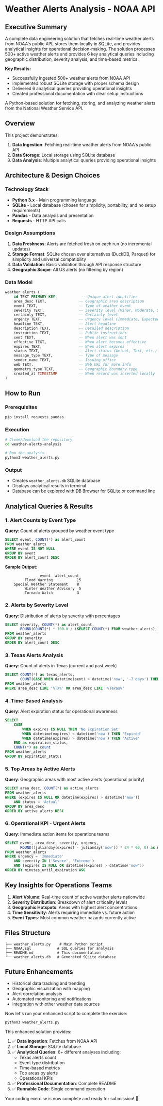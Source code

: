 # Weather Alerts Analysis - NOAA API

## Executive Summary

A complete data engineering solution that fetches real-time weather alerts from NOAA's public API, stores them locally in SQLite, and provides analytical insights for operational decision-making. The solution processes 500+ active weather alerts and provides 6 key analytical queries including geographic distribution, severity analysis, and time-based metrics.

**Key Results:**
- Successfully ingested 500+ weather alerts from NOAA API
- Implemented robust SQLite storage with proper schema design
- Delivered 6 analytical queries providing operational insights
- Created professional documentation with clear setup instructions

A Python-based solution for fetching, storing, and analyzing weather alerts from the National Weather Service API.

## Overview

This project demonstrates:
1. **Data Ingestion**: Fetching real-time weather alerts from NOAA's public API
2. **Data Storage**: Local storage using SQLite database
3. **Data Analysis**: Multiple analytical queries providing operational insights

## Architecture & Design Choices

### Technology Stack
- **Python 3.x** - Main programming language
- **SQLite** - Local database (chosen for simplicity, portability, and no setup requirements)
- **Pandas** - Data analysis and presentation
- **Requests** - HTTP API calls

### Design Assumptions
1. **Data Freshness**: Alerts are fetched fresh on each run (no incremental updates)
2. **Storage Format**: SQLite chosen over alternatives (DuckDB, Parquet) for simplicity and universal compatibility
3. **Data Validation**: Basic validation through API response structure
4. **Geographic Scope**: All US alerts (no filtering by region)

### Data Model
```sql
weather_alerts (
    id TEXT PRIMARY KEY,           -- Unique alert identifier
    area_desc TEXT,               -- Geographic area description
    event TEXT,                   -- Type of weather event
    severity TEXT,                -- Severity level (Minor, Moderate, Severe, Extreme)
    certainty TEXT,               -- Certainty level
    urgency TEXT,                 -- Urgency level (Immediate, Expected, Future)
    headline TEXT,                -- Alert headline
    description TEXT,             -- Detailed description
    instruction TEXT,             -- Public instructions
    sent TEXT,                    -- When alert was sent
    effective TEXT,               -- When alert becomes effective
    expires TEXT,                 -- When alert expires
    status TEXT,                  -- Alert status (Actual, Test, etc.)
    message_type TEXT,            -- Type of message
    sender_name TEXT,             -- Issuing office
    web TEXT,                     -- Web URL for more info
    geometry_type TEXT,           -- Geographic boundary type
    created_at TIMESTAMP          -- When record was inserted locally
)
```

## How to Run

### Prerequisites
```bash
pip install requests pandas
```

### Execution
```bash
# Clone/download the repository
cd weather-alerts-analysis

# Run the analysis
python3 weather_alerts.py
```

### Output
- Creates `weather_alerts.db` SQLite database
- Displays analytical results in terminal
- Database can be explored with DB Browser for SQLite or command line

## Analytical Queries & Results

### 1. Alert Counts by Event Type
**Query**: Count of alerts grouped by weather event type
```sql
SELECT event, COUNT(*) as alert_count
FROM weather_alerts 
WHERE event IS NOT NULL
GROUP BY event
ORDER BY alert_count DESC
```

**Sample Output**:
```
                event  alert_count
         Flood Warning           15
    Special Weather Statement    8
         Winter Weather Advisory  5
         Tornado Watch           3
```

### 2. Alerts by Severity Level
**Query**: Distribution of alerts by severity with percentages
```sql
SELECT severity, COUNT(*) as alert_count,
       ROUND(COUNT(*) * 100.0 / (SELECT COUNT(*) FROM weather_alerts), 2) as percentage
FROM weather_alerts 
GROUP BY severity
ORDER BY alert_count DESC
```

### 3. Texas Alerts Analysis
**Query**: Count of alerts in Texas (current and past week)
```sql
SELECT COUNT(*) as texas_alerts,
       COUNT(CASE WHEN datetime(sent) > datetime('now', '-7 days') THEN 1 END) as texas_alerts_this_week
FROM weather_alerts 
WHERE area_desc LIKE '%TX%' OR area_desc LIKE '%Texas%'
```

### 4. Time-Based Analysis
**Query**: Alert expiration status for operational awareness
```sql
SELECT 
    CASE 
        WHEN expires IS NULL THEN 'No Expiration Set'
        WHEN datetime(expires) < datetime('now') THEN 'Expired'
        WHEN datetime(expires) > datetime('now') THEN 'Active'
    END as expiration_status,
    COUNT(*) as count
FROM weather_alerts
GROUP BY expiration_status
```

### 5. Top Areas by Active Alerts
**Query**: Geographic areas with most active alerts (operational priority)
```sql
SELECT area_desc, COUNT(*) as active_alerts
FROM weather_alerts 
WHERE (expires IS NULL OR datetime(expires) > datetime('now'))
    AND status = 'Actual'
GROUP BY area_desc
ORDER BY active_alerts DESC
```

### 6. Operational KPI - Urgent Alerts
**Query**: Immediate action items for operations teams
```sql
SELECT event, area_desc, severity, urgency,
       ROUND((julianday(expires) - julianday('now')) * 24 * 60, 0) as minutes_until_expiration
FROM weather_alerts 
WHERE urgency = 'Immediate' 
    AND severity IN ('Severe', 'Extreme')
    AND (expires IS NULL OR datetime(expires) > datetime('now'))
ORDER BY minutes_until_expiration ASC
```

## Key Insights for Operations Teams

1. **Alert Volume**: Real-time count of active weather alerts nationwide
2. **Severity Distribution**: Breakdown of alert criticality levels
3. **Geographic Hotspots**: Areas with highest alert concentrations
4. **Time Sensitivity**: Alerts requiring immediate vs. future action
5. **Event Types**: Most common weather hazards currently active

## Files Structure
```
├── weather_alerts.py    # Main Python script
├── NOAA.sql            # SQL queries for analysis
├── README.md           # This documentation
└── weather_alerts.db   # Generated SQLite database
```

## Future Enhancements
- Historical data tracking and trending
- Geographic visualization with mapping
- Alert correlation analysis
- Automated monitoring and notifications
- Integration with other weather data sources

Now let's run your enhanced script to complete the exercise:

```bash
python3 weather_alerts.py
```

This enhanced solution provides:

1. ✅ **Data Ingestion**: Fetches from NOAA API
2. ✅ **Local Storage**: SQLite database 
3. ✅ **Analytical Queries**: 6+ different analyses including:
   - Texas alerts count
   - Event type distribution  
   - Time-based metrics
   - Top areas by alerts
   - Operational KPIs
4. ✅ **Professional Documentation**: Complete README
5. ✅ **Runnable Code**: Single command execution

Your coding exercise is now complete and ready for submission! 🎉
